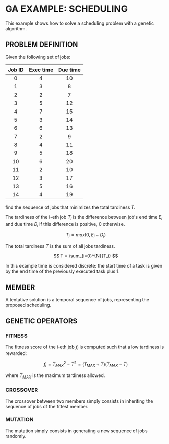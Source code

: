 # GA EXAMPLE: SCHEDULING

This example shows how to solve a scheduling problem with a genetic algorithm.

## PROBLEM DEFINITION

Given the following set of jobs:

| Job ID | Exec time | Due time |
| :---: | :---: | :---: |
| 0 | 4 | 10 |
| 1 | 3 | 8 |
| 2 | 2 | 7 |
| 3 | 5 | 12 |
| 4 | 7 | 15 |
| 5 | 3 | 14 |
| 6 | 6 | 13 |
| 7 | 2 | 9 |
| 8 | 4 | 11 |
| 9 | 5 | 18 |
| 10 | 6 | 20 |
| 11 | 2 | 10 |
| 12 | 3 | 17 |
| 13 | 5 | 16 |
| 14 | 4 | 19 |

find the sequence of jobs that minimizes the total tardiness $T$.

The tardiness of the i-eth job $T_i$ is the difference between job's end time
$E_i$ and due time $D_i$ if this difference is positive, 0 otherwise.

$$
T_i = max(0, E_i - D_i)
$$

The total tardiness $T$ is the sum of all jobs tardiness.

$$
T = \sum_{i=0}^{N}{T_i}
$$

In this example time is considered discrete: the start time of a task is given
by the end time of the previously executed task plus 1.

## MEMBER

A tentative solution is a temporal sequence of jobs, representing the proposed
scheduling.

## GENETIC OPERATORS

### FITNESS

The fitness score of the i-eth job $f_i$ is computed such that a low tardiness
is rewarded:

$$
f_i = T_{MAX}^2 - T^2 = (T_{MAX} + T)(T_{MAX} - T)
$$

where $T_{MAX}$ is the maximum tardiness allowed.

### CROSSOVER

The crossover between two members simply consists in inheriting the sequence of
jobs of the fittest member.

### MUTATION

The mutation simply consists in generating a new sequence of jobs randomly.